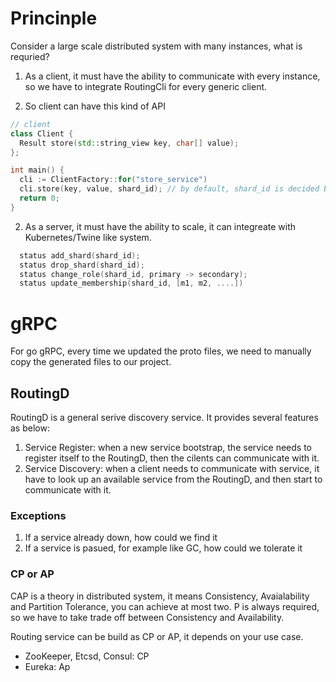 # Princinple

Consider a large scale distributed system with many instances, what is requried?

1. As a client, it must have the ability to communicate with every instance, so we have to integrate RoutingCli for every generic client.

2. So client can have this kind of API

```c++
// client
class Client {
  Result store(std::string_view key, char[] value);
};

int main() {
  cli := ClientFactory::for("store_service")
  cli.store(key, value, shard_id); // by default, shard_id is decided by server
  return 0;
}
```

2. As a server, it must have the ability to scale, it can integreate with Kubernetes/Twine like system.

```c++
  status add_shard(shard_id);
  status drop_shard(shard_id);
  status change_role(shard_id, primary -> secondary);
  status update_membership(shard_id, [m1, m2, ....])
```

# gRPC

For go gRPC, every time we updated the proto files, we need to manually copy the generated files to our project.

## RoutingD

RoutingD is a general serive discovery service. It provides several features as below:

1. Service Register: when a new service bootstrap, the service needs to register itself to the RoutingD, then the cilents can communicate with it.
2. Service Discovery: when a client needs to communicate with service, it have to look up an available service from the RoutingD, and then start to communicate with it.

### Exceptions

1. If a service already down, how could we find it
2. If a service is pasued, for example like GC, how could we tolerate it

### CP or AP

CAP is a theory in distributed system, it means Consistency, Avaialability and Partition Tolerance, you can achieve at most two.
P is always required, so we have to take trade off between Consistency and Availability.

Routing service can be build as CP or AP, it depends on your use case.

- ZooKeeper, Etcsd, Consul: CP
- Eureka: Ap
